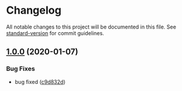 # Changelog

All notable changes to this project will be documented in this file. See [standard-version](https://github.com/conventional-changelog/standard-version) for commit guidelines.

## [1.0.0](https://github.com/qdhuadi/eslint-config-aqsc/compare/v0.2.1...v1.0.0) (2020-01-07)

### Bug Fixes

* bug fixed ([c9d832d](https://github.com/qdhuadi/eslint-config-aqsc/commit/c9d832d066f97aca51347738ee9aacd2e4a5ecb3))


